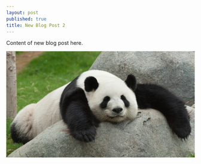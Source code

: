 ```yaml
---
layout: post
published: true
title: New Blog Post 2
---
```






Content of new blog post here.

![images.duckduckgo.jpg](/media/images.duckduckgo.jpg)
